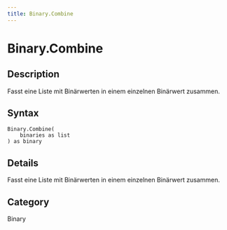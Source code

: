 ```yaml
---
title: Binary.Combine
---
```


# Binary.Combine


## Description

Fasst eine Liste mit Binärwerten in einem einzelnen Binärwert zusammen.


## Syntax

```powerquery
Binary.Combine(
    binaries as list
) as binary
```


## Details

Fasst eine Liste mit Binärwerten in einem einzelnen Binärwert zusammen.



## Category
Binary
